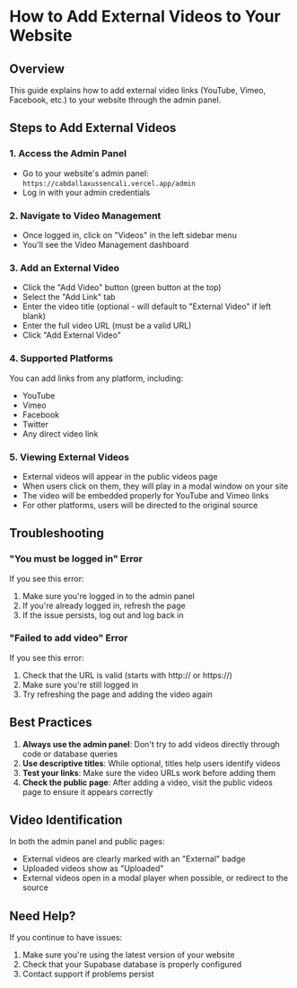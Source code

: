 # How to Add External Videos to Your Website

## Overview
This guide explains how to add external video links (YouTube, Vimeo, Facebook, etc.) to your website through the admin panel.

## Steps to Add External Videos

### 1. Access the Admin Panel
- Go to your website's admin panel: `https://cabdallaxussencali.vercel.app/admin`
- Log in with your admin credentials

### 2. Navigate to Video Management
- Once logged in, click on "Videos" in the left sidebar menu
- You'll see the Video Management dashboard

### 3. Add an External Video
- Click the "Add Video" button (green button at the top)
- Select the "Add Link" tab
- Enter the video title (optional - will default to "External Video" if left blank)
- Enter the full video URL (must be a valid URL)
- Click "Add External Video"

### 4. Supported Platforms
You can add links from any platform, including:
- YouTube
- Vimeo
- Facebook
- Twitter
- Any direct video link

### 5. Viewing External Videos
- External videos will appear in the public videos page
- When users click on them, they will play in a modal window on your site
- The video will be embedded properly for YouTube and Vimeo links
- For other platforms, users will be directed to the original source

## Troubleshooting

### "You must be logged in" Error
If you see this error:
1. Make sure you're logged in to the admin panel
2. If you're already logged in, refresh the page
3. If the issue persists, log out and log back in

### "Failed to add video" Error
If you see this error:
1. Check that the URL is valid (starts with http:// or https://)
2. Make sure you're still logged in
3. Try refreshing the page and adding the video again

## Best Practices

1. **Always use the admin panel**: Don't try to add videos directly through code or database queries
2. **Use descriptive titles**: While optional, titles help users identify videos
3. **Test your links**: Make sure the video URLs work before adding them
4. **Check the public page**: After adding a video, visit the public videos page to ensure it appears correctly

## Video Identification
In both the admin panel and public pages:
- External videos are clearly marked with an "External" badge
- Uploaded videos show as "Uploaded"
- External videos open in a modal player when possible, or redirect to the source

## Need Help?
If you continue to have issues:
1. Make sure you're using the latest version of your website
2. Check that your Supabase database is properly configured
3. Contact support if problems persist